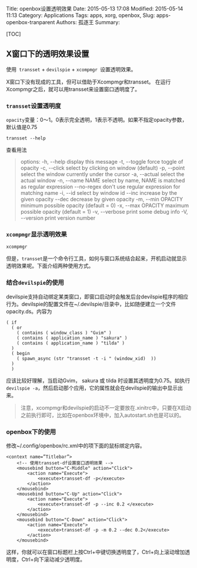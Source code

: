 Title: openbox设置透明效果
Date: 2015-05-13 17:08
Modified: 2015-05-14 11:13
Category: Applications
Tags: apps, xorg, openbox,
Slug: apps-openbox-tranparent
Authors: 孤逐王
Summary:

[TOC]
## X窗口下的透明效果设置

使用` transset` + `devilspie` + `xcompmgr `设置透明效果。

X窗口下没有现成的工具，但可以借助于Xcompmgr和transset。
在运行Xcompmgr之后，就可以用transset来设置窗口透明度了。

### `transset`设置透明度

`opacity`变量：0～1。0表示完全透明，1表示不透明。如果不指定opacity参数，默认值是0.75

```
transset --help
```

查看用法
> options:
    -h, --help           display this message
    -t, --toggle         force toggle of opacity
    -c, --click          select by clicking on window  (default)
    -p, --point          select the window currently under the cursor
    -a, --actual         select the actual window
    -n, --name NAME      select by name, NAME is matched as regular expression
    --no-regex           don't use regular expression for matching name
    -i, --id             select by window id
        --inc            increase by the given opacity
        --dec            decrease by given opacity
    -m, --min OPACITY    minimum possible opacity  (default = 0)
    -x, --max OPACITY    maximum possible opacity  (default = 1)
    -v, --verbose        print some debug info
    -V, --version        print version number


### `xcompmgr`显示透明效果

```
xcompmgr
```

但是，`transset`是一个命令行工具，如何与窗口系统结合起来，开机启动就显示透明效果呢。下面介绍两种使用方式。

### 结合`devilspie`的使用

devilspie支持自动绑定某类窗口，即窗口启动时会触发后台devilspie程序的相应行为。devilspie的配置文件在~/.devilspie/目录中，比如随便建立一个文件opacity.ds。内容为

```
( if
  ( or
    ( contains ( window_class ) "Gvim" )
    ( contains ( application_name ) "sakura" )
    ( contains ( application_name ) "tilda" )
  )
  ( begin
    ( spawn_async (str "transset -t -i " (window_xid)  ))
  )
  )
```

应该比较好理解，当启动Gvim， sakura 或 tilda 时设置其透明度为0.75。如执行`devilspie -a`，然后启动那个应用，它的属性就会在devilspie的输出中显示出来。

> 注意，xcompmgr和devilspie的启动不一定要放在.xinitrc中，只要在X启动之前执行即可，比如在openbox环境中，加入autostart.sh也是可以的。

### openbox下的使用

修改~/.config/openbox/rc.xml中的<context name=”Titlebar”>项下面的鼠标绑定内容。

```
<context name=”Titlebar”>
    <!-- 使用transset-df设置窗口透明效果 -->
    <mousebind button="C-Middle" action="Click">
        <action name="Execute">
            <execute>transset-df -p</execute>
        </action>
    </mousebind>
    <mousebind button="C-Up" action="Click">
        <action name="Execute">
            <execute>transset-df -p --inc 0.2 </execute>
        </action>
    </mousebind>
    <mousebind button="C-Down" action="Click">
        <action name="Execute">
            <execute>transset-df -p -m 0.2 --dec 0.2</execute>
        </action>
    </mousebind>
```

这样，你就可以在窗口标题栏上按Ctrl+中键切换透明度了，Ctrl+向上滚动增加透明度，Ctrl+向下滚动减少透明度。